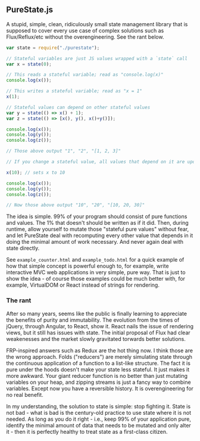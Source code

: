 ## PureState.js

A stupid, simple, clean, ridiculously small state management library that is supposed to cover every use case of complex solutions such as Flux/Reflux/etc without the overengineering. See the rant below.

```javascript
var state = require("./purestate");

// Stateful variables are just JS values wrapped with a `state` call
var x = state(0);

// This reads a stateful variable; read as "console.log(x)"
console.log(x());

// This writes a stateful variable; read as "x = 1"
x(1);

// Stateful values can depend on other stateful values 
var y = state(() => x() + 1);
var z = state(() => [x(), y(), x()+y()]);

console.log(x());
console.log(y());
console.log(z());

// Those above output "1", "2", "[1, 2, 3]"

// If you change a stateful value, all values that depend on it are updated.

x(10); // sets x to 10

console.log(x());
console.log(y());
console.log(z());

// Now those above output "10", "20", "[10, 20, 30]"
```

The idea is simple. 99% of your program should consist of pure functions and values. The 1% that doesn't should be written as if it did. Then, during runtime, allow yourself to mutate those "stateful pure values" without fear, and let PureState deal with recomputing every other value that depends in it doing the minimal amount of work necessary. And never again deal with state directly.

See `example_counter.html` and `example_todo.html` for a quick example of how that simple concept is powerful enough to, for example, write interactive MVC web applications in very simple, pure way. That is just to show the idea - of course those examples could be much better with, for example, VirtualDOM or React instead of strings for rendering.

### The rant

After so many years, seems like the public is finally learning to appreciate the benefits of purity and immutability. The evolution from the times of jQuery, through Angular, to React, show it. React nails the issue of rendering views, but it still has issues with state. The initial proposal of Flux had clear weakenesses and the market slowly gravitated torwards better solutions.

FRP-inspired answers such as Redux are the hot thing now. I think those are the wrong approach. Folds ("reducers") are merely simulating state through the continuous application of a function to a list-like structure. The fact it is pure under the hoods doesn't make your state less stateful. It just makes it more awkward. Your giant reducer function is no better than just mutating variables on your heap, and zipping streams is just a fancy way to combine variables. Except now you have a reversible history. It is overengineering for no real benefit.

In my understanding, the solution to state is simple: stop fighting it. State is not bad - what is bad is the century-old practice to use state where it is not needed. As long as you do it right - i.e., keep 99% of your application pure, identify the minimal amount of data that needs to be mutated and only alter it - then it is perfectly healthy to treat state as a first-class citizen.
